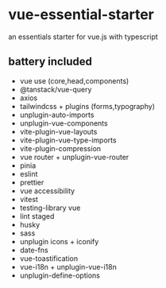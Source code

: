 # vue-essential-starter

an essentials starter for vue.js with typescript

## battery included
- vue use (core,head,components)
- @tanstack/vue-query
- axios
- tailwindcss + plugins (forms,typography)
- unplugin-auto-imports
- unplugin-vue-components
- vite-plugin-vue-layouts
- vite-plugin-vue-type-imports
- vite-plugin-compression
- vue router + unplugin-vue-router
- pinia
- eslint
- prettier
- vue accessibility
- vitest
- testing-library vue
- lint staged
- husky
- sass
- unplugin icons + iconify
- date-fns
- vue-toastification
- vue-i18n + unplugin-vue-i18n
- unplugin-define-options
